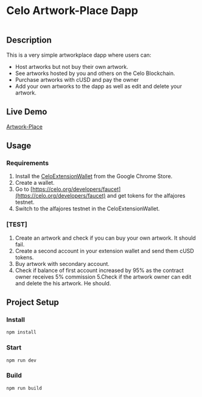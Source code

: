 # Celo Artwork-Place Dapp
![]()

## Description
This is a very simple artworkplace dapp where users can:
* Host artworks but not buy their own artwork.
* See artworks hosted by you and others on the Celo Blockchain.
* Purchase artworks with cUSD and pay the owner
* Add your own artworks to the dapp as well as edit and delete your artwork.
 

## Live Demo
[Artwork-Place](https://jaylukmann.github.io/Artwork-Place/src/index.html)

## Usage

### Requirements
1. Install the [CeloExtensionWallet](https://chrome.google.com/webstore/detail/celoextensionwallet/kkilomkmpmkbdnfelcpgckmpcaemjcdh?hl=en) from the Google Chrome Store.
2. Create a wallet.
3. Go to [https://celo.org/developers/faucet](https://celo.org/developers/faucet) and get tokens for the alfajores testnet.
4. Switch to the alfajores testnet in the CeloExtensionWallet.

### [TEST]
1. Create an artwork and check if you can buy your own artwork. It should fail.
2. Create a second account in your extension wallet and send them cUSD tokens.
3. Buy artwork with secondary account.
4. Check if balance of first account increased by 95% as the contract owner receives 5% commission
5.Check if the artwork owner can edit and delete the his artwork. He should.


## Project Setup

### Install
```
npm install
```

### Start
```
npm run dev
```

### Build
```
npm run build
